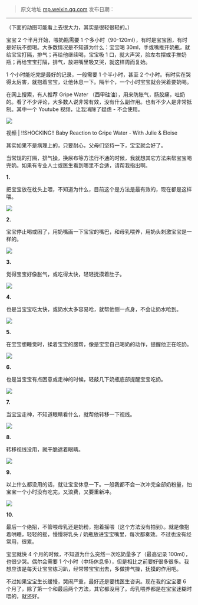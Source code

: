 > 原文地址 [mp.weixin.qq.com]()
> 发布日期：
---


（下面的动图可能看上去很大力，其实是很轻很轻的。）

宝宝 2 个半月开始，喂奶瓶需要 1 个多小时（90-120ml），有时是宝宝困，有时是好玩不想喝。大多数情况是不知道为什么：宝宝喝 30ml，手或嘴推开奶瓶，就给宝宝打隔，排气；再给他继续喝，宝宝吸 1 口，就大声哭，脸左右摆或手推奶瓶；再给宝宝打隔，排气，放进嘴里吸又哭，就这样周而复始。

1 个小时能吃完是最好的记录，一般需要 1 个半小时，甚至 2 个小时。有时实在哭得太厉害，就抱着宝宝，让他休息一下。隔半个，一个小时宝宝就会哭着要奶喝。

在网上搜索，有人推荐 Gripe Water （西甲硅油），用来防胀气，肠胶痛，吐奶的。看了不少评论，大多数人说非常有效，没有什么副作用。也有不少人是非常抵制。其中一个 Youtube 视频，让我消除了疑虑 - 不会使用。

![](http://mmbiz.qpic.cn/mmbiz_jpg/2qRZ6oIialEBqfId8fJA9HsJiaEz8T1krX3VREpaM1UY17hbE0CsY1ToswIsBqlU9jX7D67A8CxUarhib1vUjRTmw/0?wx_fmt=jpeg)

视频 | !!SHOCKING!! Baby Reaction to Gripe Water - With Julie & Eloise

其实如果不是病理上的，只要耐心，父母们坚持一下，宝宝就会好了。

当常规的打隔，排气操，换尿布等方法行不通的时候，我就想其它方法来帮宝宝喝完奶。如果有专业人士或医生看到哪里不合适，请帮我指出啊。

**1.**

把宝宝放在枕头上喂，不知道为什么，目前这个是方法是最有效的，现在都是这样喂。

![](http://mmbiz.qpic.cn/mmbiz_jpg/2qRZ6oIialECfiaTdl0dNuWvj9YbeJ9BALibibXU7ibfaHUsRHsCyGt9xeibicicvd9JLR4YvaXH5s1ARpdR6r7Ol2FtAg/0?wx_fmt=jpeg)

**2.**

宝宝停止喝或困了，用奶嘴画一下宝宝的嘴巴，和母乳喂养，用奶头刺激宝宝是一样的。

![](http://mmbiz.qpic.cn/mmbiz_gif/2qRZ6oIialECfiaTdl0dNuWvj9YbeJ9BALcUDP0gribAuxyneibRIGicElOxfSTY9UVBPKahst9KARiaObWmJx9ibVzRA/0.gif?)

**3.**

觉得宝宝好像胀气，或吃得太快，轻轻抚摸着肚子。  

![](http://mmbiz.qpic.cn/mmbiz_gif/2qRZ6oIialECfiaTdl0dNuWvj9YbeJ9BALHWQ54ZEBGV0PWQtCF8kt8OhDzibJkCEPXnENgzM76G09QcVroq8eWPQ/0.gif?)

**4.**

也是当宝宝吃太快，或奶水太多容易呛，就帮他侧一点身，不会让奶水呛到。

![](http://mmbiz.qpic.cn/mmbiz_gif/2qRZ6oIialECfiaTdl0dNuWvj9YbeJ9BALOH8Q3WSGByETiaCicYdEgSE9nXia2Xiaw5Iw8hHgRdrVaib6jjY0icWqHSdw/0.gif?)

**5.**

在宝宝想睡觉时，揉着宝宝的腮帮，像是宝宝自己喝奶的动作，提醒他正在吃奶。

![](http://mmbiz.qpic.cn/mmbiz_gif/2qRZ6oIialECfiaTdl0dNuWvj9YbeJ9BALX8Qepeibq3ib5MrC9Q4ngG7ibibQ8Evlh7l6pemiblrKzgplCEwh1f2YqZQ/0.gif?)

**6.**

也是当宝宝有点困意或走神的时候，轻敲几下奶瓶底部提醒宝宝吃奶。

![](http://mmbiz.qpic.cn/mmbiz_gif/2qRZ6oIialECfiaTdl0dNuWvj9YbeJ9BALLFUVuuWlhic3cicHnlzgDW5kWTRZtdRkKaVd3JyMn3N2GfRdp1Tz1MKg/0.gif?)

**7.**

当宝宝走神，不知道眼睛看什么，就帮他转移一下视线。

![](http://mmbiz.qpic.cn/mmbiz_gif/2qRZ6oIialECfiaTdl0dNuWvj9YbeJ9BALN6RDksJxIS7Cy9ZzBRenP07XRJQyFPHuSianGEMeBiaBbuPh3eK7Ez4A/0.gif?)

**8.**

转移视线没用，就干脆遮着眼睛。  

![](http://mmbiz.qpic.cn/mmbiz_gif/2qRZ6oIialECfiaTdl0dNuWvj9YbeJ9BALicgXsd1LGMTjyrgI4UYGG6VVBal9Aial4wTaA6ibSIsyuVeOv5vexvTpg/0.gif?)

**9.**  

以上什么都没用的话，就让宝宝休息一下。一般我都不会一次冲完全部奶粉量，怕宝宝一个小时没有吃完，又浪费，又要重新冲。  

![](http://mmbiz.qpic.cn/mmbiz_jpg/2qRZ6oIialECfiaTdl0dNuWvj9YbeJ9BALCyuNvstI4HKVfOG9AELBfkKRT63juJicOMOtPkjo8QC048FLcUib4PWQ/0?wx_fmt=jpeg)

**10.**  

最后一个绝招，不管喂母乳还是奶粉，抱着摇喂（这个方法没有拍到）。就是像抱着哄睡，轻轻的摇，慢慢将乳头 / 奶瓶放进宝宝嘴里，每次都奏效。不过也没有经常用，很累。

宝宝就快 4 个月的时候，不知道为什么突然一次吃奶量多了（最高记录 100ml），也很少哭。偶尔会需要 1 个小时（中场休息多），但是相比之前要好很多很多。我想应该是每天让宝宝练习趴，经常带宝宝出去，多做排气操，抚摸的作用吧。

不过如果宝宝生长缓慢，哭闹严重，最好还是要找医生咨询。现在我的宝宝要 6 个月了，除了第一个和最后两个方法，其它都没用了。母乳喂养都是在宝宝迷糊时喂的，就还好。
